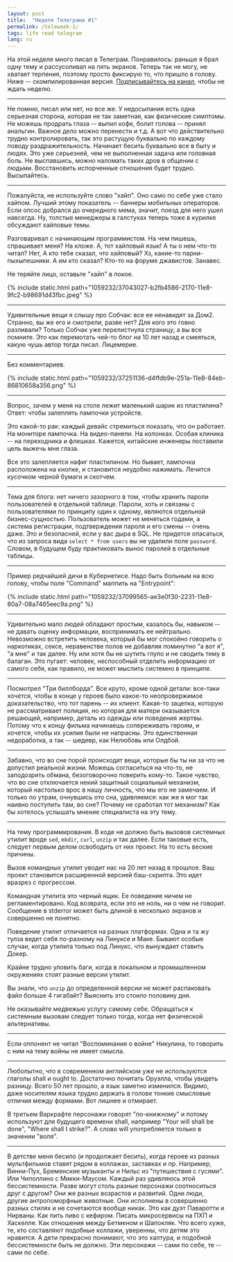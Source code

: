 ```yaml
---
layout: post
title:  "Неделя Телеграма #1"
permalink: /teleweek-1/
tags: life read telegram
lang: ru
---
```


[channel]: https://t.me/igrishaev_blog

На этой неделе много писал в Телеграм. Понравилось: раньше я брал одну тему и
рассусоливал на пять экранов. Теперь так не могу, не хватает терпения, поэтому
просто фиксирую то, что пришло в голову. Ниже -- скомпилированная
версия. [Подписывайтесь на канал][channel], чтобы не ждать неделю.

***

Не помню, писал или нет, но все же. У недосыпания есть одна серьезная сторона,
которая не так заметная, как физические симптомы. Не можешь продрать глаза --
выпил кофе, болит голова -- принял анальгин. Важное дело можно перенести и
т.д. А вот что действительно трудно контролировать, так это растущую буквально
по каждому поводу раздражительность. Начинает бесить буквально все в быту и
людях. Это уже серьезней, чем не выполненная задача или головная боль. Не
выспавшись, можно наломать таких дров в общении с людьми. Восстановить
испорченные отношения будет трудно. Высыпайтесь.

***

Пожалуйста, не используйте слово "хайп". Оно само по себе уже стало
хайпом. Лучший этому показатель -- баннеры мобильных операторов. Если опсос
добрался до очередного мема, значит, поезд для него ушел навсегда. Ну, толстые
менеджеры в галстуках теперь тоже в курилке обсуждают хайповые темы.

Разговаривал с начинающим программистом. На чем пишешь, спрашивает меня? На
кложе. А, тот хайповый язык! А ты о нем что-то читал? Нет, А кто тебе сказал,
что хайповый? Хз, какие-то парни-пыхыпешники. А им кто сказал? Кто-то на форуме
джавистов. Занавес.

Не теряйте лицо, оставьте "хайп" в покое.

{% include static.html path="1059232/37043027-b2fb4586-2170-11e8-9fc2-b98691d43fbc.jpeg" %}

***

Удивительные вещи я слышу про Собчак: все ее ненавидят за Дом2. Странно, вы же
его и смотрели, разве нет? Для кого это говно разливали? Только Собчак уже
перелистнула страницу, а вы все помните. Это как перемотать чей-то блог на 10
лет назад и смеяться, какую чушь автор тогда писал. Лицемерие.

***

Без комментариев.

{% include static.html path="1059232/37251136-d4ffdb9e-251a-11e8-84eb-86810658a356.png" %}

***

Вопрос, зачем у меня на столе лежит маленький шарик из пластилина? Ответ: чтобы
залеплять лампочки устройств.

Это какой-то рак: каждый девайс стремиться показать, что он работает. На
мониторе лампочка. На видео-панели. На колонках. Особая клиника -- на
переходника и флешках. Кажется, китайские инженеры поставили цель выжечь мне
глаза.

Все это залепляется нафиг пластилином. Но бывает, лампочка расположена на
кнопке, и становится неудобно нажимать. Лечится кусочком черной бумаги и
скотчем.

***

Тема для блога: нет ничего зазорного в том, чтобы хранить пароли пользователей в
отдельной таблице. Пароли, хоть и связаны с пользователями по принципу один к
одному, являются отдельной бизнес-сущностью. Пользователь может не меняться
годами, а система регистрации, подтверждения пароля и его смены -- очень
даже. Это и безопасней, если у вас дыра в SQL. Не придется опасаться, что из
запроса вида `select * from users` вы не удалили поле `password`. Словом, в
будущем буду практиковать вынос паролей в отдельные таблицы.

***

Пример редчайшей дичи в Кубернетисе. Надо быть больным на всю голову, чтобы поле
"Command" маппить на "Entrypoint":

{% include static.html path="1059232/37099565-ae3e0f30-2231-11e8-80a7-08a7465eec9a.png" %}

***

Удивительно мало людей обладают простым, казалось бы, навыком -- не давать
оценку информации, воспринимать ее нейтрально. Невозможно встретить человека,
который бы мог спокойно говорить о наркотиках, сексе, неравенстве полов не
добавляя поминутно "а вот я", "а мне" и так далее. Ну или хотя бы не шутить
глупо и не сводить тему в балаган. Это пугает: человек, неспособный отделить
информацию от самого себя, как правило, не может мыслить системно в принципе.

***

Посмотрел "Три биллборда". Все круто, кроме одной детали: все-таки хочется,
чтобы в конце у героев было какое-то неопровержимое доказательство, что тот
парень -- их клиент. Какая-то зацепка, которую не рассматривает полиция, но
которая для матери оказывается решающей, например, деталь из одежды или
поведения жертвы. Потому что к концу фильма начинаешь сопереживать героям, и
хочется, чтобы их усилия были не напрасны. Это единственная недоработка, а так
-- шедевр, как Нелюбовь или Олдбой.

***

Забавно, что во сне порой происходят вещи, которые бы ты ни за что не допустил
реальной жизни. Можешь согласиться на что-то, не заподозрить обмана,
безоговорочно поверить кому-то. Такое чувство, что во сне отключается некий
защитный социальный механизм, который настолько врос в нашу личность, что мы его
не замечаем. И только по утрам, очнувшись ото сна, удивляемся: как же я мог так
наивно поступить там, во сне? Почему не сработал тот механизм? Как бы хотелось
услышать мнение специалиста на эту тему.

***

На тему программирования. В коде не должно быть вызовов системных утилит вроде
`sed`, `mkdir`, `curl`, `unzip` и так далее. Если таковые есть, следует первым
делом освободить от них проект. На то есть веские причины.

Вызов командных утилит уводит нас на 20 лет назад в прошлое. Ваш проект
становится расширенной версией баш-скрипта. Это идет вразрез с прогрессом.

Командная утилита это черный ящик. Ее поведение ничем не регламентировано. Код
возврата, если это не ноль, ни о чем не говорит. Сообщение в stderror может быть
длиной в несколько экранов и совершенно не понятно.

Поведение утилит отличается на разных платформах. Одна и та жу тулза ведет себя
по-разному на Линуксе и Маке. Бывают особые случаи, когда утилита только под
Линукс, что вынуждает ставить Докер.

Крайне трудно уловить баги, когда в локальном и промышленном окружениях стоят
разные версии утилит.

Вы знали, что `unzip` до определенной версии не может распаковать файл больше 4
гигабайт? Выяснить это стоило половину дня.

Не оказывайте медвежью услугу самому себе. Обращаться к системным вызовам
следует только тогда, когда нет физической альтернативы.

***

Если оппонент не читал "Воспоминания о войне" Никулина, то говорить с ним на
тему войны не имеет смысла.

***

Любопытно, что в современном английском уже не используются глаголы shall и
ought to. Достаточно почитать Оруэлла, чтобы увидеть разницу. Всего 50 лет
прошло, а язык заметно изменился. Видимо, даже носителям языка трудно держать в
голове тонкие смысловые отличия между формами. Вот лишнее и отмирает.

В третьем Варкрафте персонажи говорят "по-книжному" и потому используют для
будущего времени shall, например "Your will shall be done", "Where shall I
strike?". А слово will употребляется только в значении "воля".

***

В детстве меня бесило (и продолжает бесить), когда героев из разных мультфильмов
ставят рядом в коллажах, заставках и пр. Например, Винни-Пух, Бременские
музыканты и Нильс из "путешествия с гусями". Или Чиполлино с
Микки-Маусом. Каждый раз удивляюсь этой бессистемности. Разве могут столь разные
персонажи соотноситься друг с другом? Они же разных возрастов и развитий. Одни
люди, другие антропоморфные животные. Они исполнены в совершенно разных стилях и
не сочетаются вообще никак. Это как дуэт Паваротти и Нирваны. Как пить пиво с
кефиром. Писать микросервисы на ПХП и Хаскелле. Как отношения между Бетменом и
Шапокляк. Что всего хуже, те, кто составляют подобные коллажи, уверенны, что
детям это нравится. А дети прекрасно понимают, что это халтура, и подобной
бессистемности быть не должно. Эти персонажи -- сами по себе, те -- сами по
себе.

